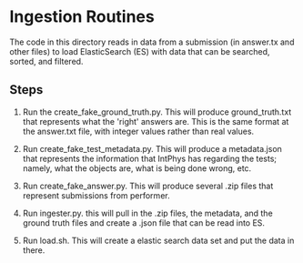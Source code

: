 
# Ingestion Routines

The code in this directory reads in data from a submission (in
answer.tx and other files) to load ElasticSearch (ES) with data that
can be searched, sorted, and filtered.

## Steps

1. Run the create_fake_ground_truth.py.  This will produce
   ground_truth.txt that represents what the 'right' answers are.
   This is the same format at the answer.txt file, with integer values
   rather than real values.

1. Run create_fake_test_metadata.py.  This will produce a
   metadata.json that represents the information that IntPhys has
   regarding the tests; namely, what the objects are, what is being
   done wrong, etc.

1. Run create_fake_answer.py.  This will produce several .zip files
   that represent submissions from performer.

1. Run ingester.py.  this will pull in the .zip files, the metadata,
   and the ground truth files and create a .json file that can be read
   into ES.

1. Run load.sh.  This will create a elastic search data set and put
   the data in there.